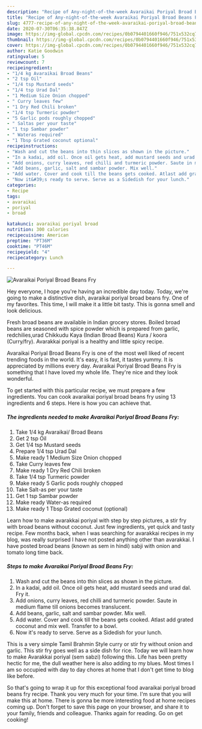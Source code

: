 ```yaml
---
description: "Recipe of Any-night-of-the-week Avaraikai Poriyal Broad Beans Fry"
title: "Recipe of Any-night-of-the-week Avaraikai Poriyal Broad Beans Fry"
slug: 4777-recipe-of-any-night-of-the-week-avaraikai-poriyal-broad-beans-fry
date: 2020-07-30T06:35:38.847Z
image: https://img-global.cpcdn.com/recipes/0b0794401660f946/751x532cq70/avaraikai-poriyal-broad-beans-fry-recipe-main-photo.jpg
thumbnail: https://img-global.cpcdn.com/recipes/0b0794401660f946/751x532cq70/avaraikai-poriyal-broad-beans-fry-recipe-main-photo.jpg
cover: https://img-global.cpcdn.com/recipes/0b0794401660f946/751x532cq70/avaraikai-poriyal-broad-beans-fry-recipe-main-photo.jpg
author: Katie Goodwin
ratingvalue: 5
reviewcount: 7
recipeingredient:
- "1/4 kg Avaraikai Broad Beans"
- "2 tsp Oil"
- "1/4 tsp Mustard seeds"
- "1/4 tsp Urad Dal"
- "1 Medium Size Onion chopped"
- " Curry leaves few"
- "1 Dry Red Chili broken"
- "1/4 tsp Turmeric powder"
- "5 Garlic pods roughly chopped"
- " Saltas per your taste"
- "1 tsp Sambar powder"
- " Wateras required"
- "1 Tbsp Grated coconut optional"
recipeinstructions:
- "Wash and cut the beans into thin slices as shown in the picture."
- "In a kadai, add oil. Once oil gets heat, add mustard seeds and urad dal. Fry it."
- "Add onions, curry leaves, red chilli and turmeric powder. Saute in medium flame till onions becomes translucent."
- "Add beans, garlic, salt and sambar powder. Mix well."
- "Add water. Cover and cook till the beans gets cooked. Atlast add grated coconut and mix well. Transfer to a bowl."
- "Now it&#39;s ready to serve. Serve as a Sidedish for your lunch."
categories:
- Recipe
tags:
- avaraikai
- poriyal
- broad

katakunci: avaraikai poriyal broad 
nutrition: 300 calories
recipecuisine: American
preptime: "PT36M"
cooktime: "PT46M"
recipeyield: "4"
recipecategory: Lunch

---
```



![Avaraikai Poriyal Broad Beans Fry](https://img-global.cpcdn.com/recipes/0b0794401660f946/751x532cq70/avaraikai-poriyal-broad-beans-fry-recipe-main-photo.jpg)

Hey everyone, I hope you're having an incredible day today. Today, we're going to make a distinctive dish, avaraikai poriyal broad beans fry. One of my favorites. This time, I will make it a little bit tasty. This is gonna smell and look delicious.

Fresh broad beans are available in Indian grocery stores. Boiled broad beans are seasoned with spice powder which is prepared from garlic, redchilies,urad Chikkudu Kaya (Indian Broad Beans) Kura / koora (Curry/fry). Avarakkai poriyal is a healthy and little spicy recipe.

Avaraikai Poriyal Broad Beans Fry is one of the most well liked of recent trending foods in the world. It's easy, it is fast, it tastes yummy. It is appreciated by millions every day. Avaraikai Poriyal Broad Beans Fry is something that I have loved my whole life. They're nice and they look wonderful.


To get started with this particular recipe, we must prepare a few ingredients. You can cook avaraikai poriyal broad beans fry using 13 ingredients and 6 steps. Here is how you can achieve that.

<!--inarticleads1-->

##### The ingredients needed to make Avaraikai Poriyal Broad Beans Fry:

1. Take 1/4 kg Avaraikai/ Broad Beans
1. Get 2 tsp Oil
1. Get 1/4 tsp Mustard seeds
1. Prepare 1/4 tsp Urad Dal
1. Make ready 1 Medium Size Onion chopped
1. Take  Curry leaves few
1. Make ready 1 Dry Red Chili broken
1. Take 1/4 tsp Turmeric powder
1. Make ready 5 Garlic pods roughly chopped
1. Take  Salt-as per your taste
1. Get 1 tsp Sambar powder
1. Make ready  Water-as required
1. Make ready 1 Tbsp Grated coconut (optional)


Learn how to make avarakkai poriyal with step by step pictures, a stir fry with broad beans without coconut. Just few ingredients, yet quick and tasty recipe. Few months back, when I was searching for avarakkai recipes in my blog, was really surprised I have not posted anything other than avarakkai. I have posted broad beans (known as sem in hindi) sabji with onion and tomato long time back. 

<!--inarticleads2-->

##### Steps to make Avaraikai Poriyal Broad Beans Fry:

1. Wash and cut the beans into thin slices as shown in the picture.
1. In a kadai, add oil. Once oil gets heat, add mustard seeds and urad dal. Fry it.
1. Add onions, curry leaves, red chilli and turmeric powder. Saute in medium flame till onions becomes translucent.
1. Add beans, garlic, salt and sambar powder. Mix well.
1. Add water. Cover and cook till the beans gets cooked. Atlast add grated coconut and mix well. Transfer to a bowl.
1. Now it&#39;s ready to serve. Serve as a Sidedish for your lunch.


This is a very simple Tamil Brahmin Style curry or stir fry without onion and garlic. This stir fry goes well as a side dish for rice. Today we will learn how to make Avarakkai poriyal (sem sabzi) following this. Life has been pretty hectic for me, the dull weather here is also adding to my blues. Most times I am so occupied with day to day chores at home that I don&#39;t get time to blog like before. 

So that's going to wrap it up for this exceptional food avaraikai poriyal broad beans fry recipe. Thank you very much for your time. I'm sure that you will make this at home. There is gonna be more interesting food at home recipes coming up. Don't forget to save this page on your browser, and share it to your family, friends and colleague. Thanks again for reading. Go on get cooking!
